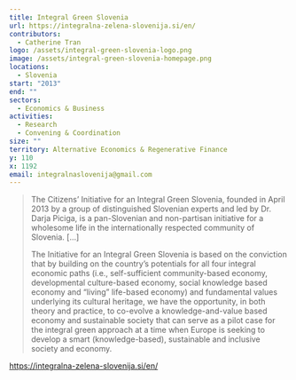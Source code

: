 ```yaml
---
title: Integral Green Slovenia
url: https://integralna-zelena-slovenija.si/en/
contributors:
  - Catherine Tran
logo: /assets/integral-green-slovenia-logo.png
image: /assets/integral-green-slovenia-homepage.png
locations:
  - Slovenia
start: "2013"
end: ""
sectors:
  - Economics & Business
activities:
  - Research
  - Convening & Coordination
size: ""
territory: Alternative Economics & Regenerative Finance
y: 110
x: 1192
email: integralnaslovenija@gmail.com
---
```

> The Citizens’ Initiative for an Integral Green Slovenia, founded in April 2013 by a group of distinguished Slovenian experts and led by Dr. Darja Piciga, is a pan-Slovenian and non-partisan initiative for a wholesome life in the internationally respected community of Slovenia. [...]
> 
> The Initiative for an Integral Green Slovenia is based on the conviction that by building on the country’s potentials for all four integral economic paths (i.e., self-sufficient community-based economy, developmental culture-based economy, social knowledge based economy and “living” life-based economy) and fundamental values underlying its cultural heritage, we have the opportunity, in both theory and practice, to co-evolve a knowledge-and-value based economy and sustainable society that can serve as a pilot case for the integral green approach at a time when Europe is seeking to develop a smart (knowledge-based), sustainable and inclusive society and economy.

https://integralna-zelena-slovenija.si/en/ 
